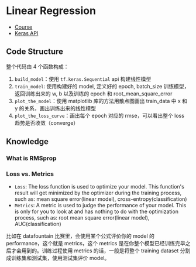 # Linear Regression

- [Course](https://developers.google.com/machine-learning/crash-course/first-steps-with-tensorflow/programming-exercises?hl=zh-cn)
- [Keras API](https://keras.io/api/models/model_training_apis/#compile-method)

## Code Structure

整个代码由 4 个函数构成：
1. `build_model`：使用 `tf.keras.Sequential` api 构建线性模型
2. `train_model`: 使用构建好的 model, 定义好的 epoch, batch_size 训练模型，返回训练出来的 w, b 以及训练的 epoch 和 root_mean_square_error
3. `plot_the_model`：使用 matplotlib 库的方法用散点图画出 train_data 中 x 和 y 的关系，画出训练出来的线性模型
4. `plot_the_loss_curve`：画出每个 epoch 对应的 rmse，可以看出整个 loss 趋势是否收敛（converge）

## Knowledge

### What is RMSprop



### Loss vs. Metrics

- `Loss`: The loss function is used to optimize your model. This function's result will get minimized by the optimizer during the training process, such as: mean square error(linear model), cross-entropy(classification)
- `Metrics`: A metric is used to judge the performance of your model. This is only for you to look at and has nothing to do with the optimization process, such as: root mean square error(linear model), AUC(classification)

比如在 datafountain 比赛里，会使用某个公式评价你的 model 的 performance，这个就是 metrics，这个 metrics 是在你整个模型已经训练完毕之后才会用到的。训练过程使用 metrics 的话，一般是将整个 training dataset 分割成训练集和测试集，使用测试集评价 model。

